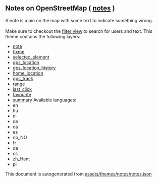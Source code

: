 [//]: # (WARNING: this file is automatically generated. Please find the sources at the bottom and edit those sources)

## Notes on OpenStreetMap ( [notes](https://mapcomplete.org/notes) )
A note is a pin on the map with some text to indicate something wrong.<br/><br/>Make sure to checkout the <a href='#filters'>filter view</a> to search for users and text.
This theme contains the following layers:
 - [note](../Layers/note.md)
 - [fixme](../Layers/fixme.md)
 - [selected_element](../Layers/selected_element.md)
 - [gps_location](../Layers/gps_location.md)
 - [gps_location_history](../Layers/gps_location_history.md)
 - [home_location](../Layers/home_location.md)
 - [gps_track](../Layers/gps_track.md)
 - [range](../Layers/range.md)
 - [last_click](../Layers/last_click.md)
 - [favourite](../Layers/favourite.md)
 - [summary](../Layers/summary.md)
Available languages:
 - en
 - hu
 - nl
 - de
 - ca
 - es
 - nb_NO
 - fr
 - da
 - cs
 - zh_Hant
 - pl


This document is autogenerated from [assets/themes/notes/notes.json](https://github.com/pietervdvn/MapComplete/blob/develop/assets/themes/notes/notes.json)
